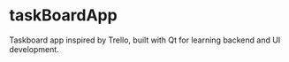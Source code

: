 # taskBoardApp
Taskboard app inspired by Trello, built with Qt for learning backend and UI development.
